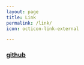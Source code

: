 ```yaml
---
layout: page
title: Link
permalink: /link/
icon: octicon-link-external

---
```


### [github](https://github.com/xinyang-go/xinyang-go.github.io)